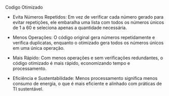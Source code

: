 Codigo Otimizado

- Evita Números Repetidos: Em vez de verificar cada número gerado para evitar repetições, ele embaralha uma lista com todos os números únicos de 1 a 60 e seleciona apenas a quantidade necessária.

- Menos Operações: O código original gera números repetidamente e verifica duplicatas, enquanto o otimizado gera todos os números únicos em uma única operação.

- Mais Rápido: Com menos operações e sem verificações redundantes, o código otimizado é mais rápido, economizando tempo e processamento.

- Eficiência e Sustentabilidade: Menos processamento significa menos consumo de energia, o que é mais eficiente e alinhado com práticas de TI sustentável.
